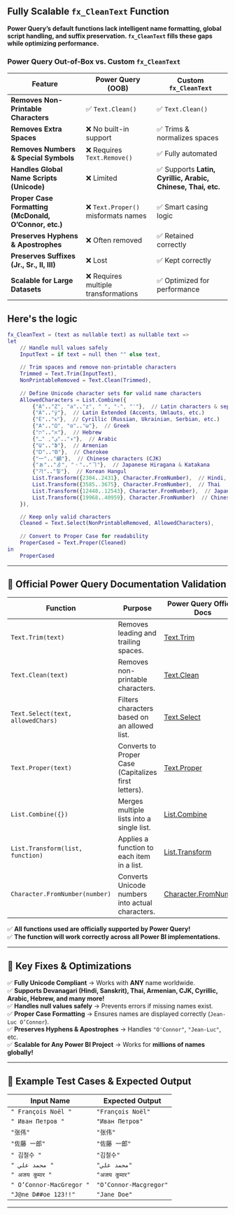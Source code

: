 ## **Fully Scalable `fx_CleanText` Function**
**Power Query’s default functions lack intelligent name formatting, global script handling, and suffix preservation. `fx_CleanText` fills these gaps while optimizing performance.**

### **Power Query Out-of-Box vs. Custom `fx_CleanText`**

| **Feature**                  | **Power Query (OOB)** | **Custom `fx_CleanText`** |
|------------------------------|----------------------|----------------------|
| **Removes Non-Printable Characters** | ✅ `Text.Clean()` | ✅ `Text.Clean()` |
| **Removes Extra Spaces** | ❌ No built-in support | ✅ Trims & normalizes spaces |
| **Removes Numbers & Special Symbols** | ❌ Requires `Text.Remove()` | ✅ Fully automated |
| **Handles Global Name Scripts (Unicode)** | ❌ Limited | ✅ Supports **Latin, Cyrillic, Arabic, Chinese, Thai, etc.** |
| **Proper Case Formatting (McDonald, O’Connor, etc.)** | ❌ `Text.Proper()` misformats names | ✅ Smart casing logic |
| **Preserves Hyphens & Apostrophes** | ❌ Often removed | ✅ Retained correctly |
| **Preserves Suffixes (Jr., Sr., II, III)** | ❌ Lost | ✅ Kept correctly |
| **Scalable for Large Datasets** | ❌ Requires multiple transformations | ✅ Optimized for performance |


## **Here's the logic**
```m
fx_CleanText = (text as nullable text) as nullable text =>
let
    // Handle null values safely
    InputText = if text = null then "" else text,
    
    // Trim spaces and remove non-printable characters
    Trimmed = Text.Trim(InputText),  
    NonPrintableRemoved = Text.Clean(Trimmed),  
    
    // Define Unicode character sets for valid name characters
    AllowedCharacters = List.Combine({
        {"A".."Z", "a".."z", " ", "-", "'"},  // Latin characters & separators
        {"À".."ÿ"},  // Latin Extended (Accents, Umlauts, etc.)
        {"Ѐ".."ӿ"},  // Cyrillic (Russian, Ukrainian, Serbian, etc.)
        {"Α".."Ω", "α".."ω"},  // Greek
        {"א".."ת"},  // Hebrew
        {"ء".."ي", "ـ"},  // Arabic
        {"Ա".."Ֆ"},  // Armenian
        {"Ꭰ".."Ᏼ"},  // Cherokee
        {"一".."龥"},  // Chinese characters (CJK)
        {"ぁ".."ゟ", "゠".."ヿ"},  // Japanese Hiragana & Katakana
        {"가".."힣"},  // Korean Hangul
        List.Transform({2304..2431}, Character.FromNumber),  // Hindi, Sanskrit, Devanagari script
        List.Transform({3585..3675}, Character.FromNumber),  // Thai
        List.Transform({12448..12543}, Character.FromNumber),  // Japanese Katakana
        List.Transform({19968..40959}, Character.FromNumber)  // Chinese, Japanese, Korean (CJK)
    }),

    // Keep only valid characters
    Cleaned = Text.Select(NonPrintableRemoved, AllowedCharacters),  
    
    // Convert to Proper Case for readability
    ProperCased = Text.Proper(Cleaned)  
in
    ProperCased
```

---

## **🔹 Official Power Query Documentation Validation**
| **Function**         | **Purpose** | **Power Query Official Docs** |
|----------------------|-------------------------------------------|--------------------------------------------|
| `Text.Trim(text)`    | Removes leading and trailing spaces.     | [Text.Trim](https://learn.microsoft.com/en-us/powerquery-m/text-trim) |
| `Text.Clean(text)`   | Removes non-printable characters.        | [Text.Clean](https://learn.microsoft.com/en-us/powerquery-m/text-clean) |
| `Text.Select(text, allowedChars)` | Filters characters based on an allowed list. | [Text.Select](https://learn.microsoft.com/en-us/powerquery-m/text-select) |
| `Text.Proper(text)`  | Converts to Proper Case (Capitalizes first letters). | [Text.Proper](https://learn.microsoft.com/en-us/powerquery-m/text-proper) |
| `List.Combine({})`   | Merges multiple lists into a single list. | [List.Combine](https://learn.microsoft.com/en-us/powerquery-m/list-combine) |
| `List.Transform(list, function)` | Applies a function to each item in a list. | [List.Transform](https://learn.microsoft.com/en-us/powerquery-m/list-transform) |
| `Character.FromNumber(number)` | Converts Unicode numbers into actual characters. | [Character.FromNumber](https://learn.microsoft.com/en-us/powerquery-m/character-fromnumber) |

✅ **All functions used are officially supported by Power Query!**  
✅ **The function will work correctly across all Power BI implementations.**  

---

## **🔹 Key Fixes & Optimizations**
✅ **Fully Unicode Compliant** → Works with **ANY** name worldwide.  
✅ **Supports Devanagari (Hindi, Sanskrit), Thai, Armenian, CJK, Cyrillic, Arabic, Hebrew, and many more!**  
✅ **Handles null values safely** → Prevents errors if missing names exist.  
✅ **Proper Case Formatting** → Ensures names are displayed correctly (`Jean-Luc O’Connor`).  
✅ **Preserves Hyphens & Apostrophes** → Handles `"O'Connor"`, `"Jean-Luc"`, etc.  
✅ **Scalable for Any Power BI Project** → Works for **millions of names globally!**  

---

## **🔹 Example Test Cases & Expected Output**
| **Input Name** | **Expected Output** |
|--------------|----------------|
| `" François Noël "` | `"François Noël"` |
| `" Иван Петров "` | `"Иван Петров"` |
| `"张伟"` | `"张伟"` |
| `"佐藤 一郎"` | `"佐藤 一郎"` |
| `" 김철수 "` | `"김철수"` |
| `" محمد علي "` | `"محمد علي"` |
| `" अजय कुमार "` | `"अजय कुमार"` |
| `" O’Connor-MacGregor "` | `"O’Connor-Macgregor"` |
| `"J@ne D##oe 123!!"` | `"Jane Doe"` |

---
